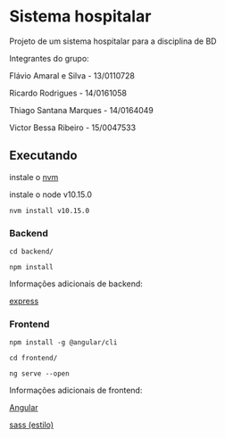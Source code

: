 # Sistema hospitalar

Projeto de um sistema hospitalar para a disciplina de BD

Integrantes do grupo:

Flávio Amaral e Silva - 13/0110728

Ricardo Rodrigues - 14/0161058

Thiago Santana Marques - 14/0164049

Victor Bessa Ribeiro - 15/0047533

## Executando

instale o [nvm](https://github.com/nvm-sh/nvm#installation-and-update)

instale o node v10.15.0

```nvm install v10.15.0```

### Backend

```cd backend/```

```npm install```

Informações adicionais de backend:

[express](https://expressjs.com/)

### Frontend

```npm install -g @angular/cli```

```cd frontend/```

```ng serve --open```

Informações adicionais de frontend:

[Angular](https://angular.io)

[sass (estilo)](https://sass-lang.com/)
